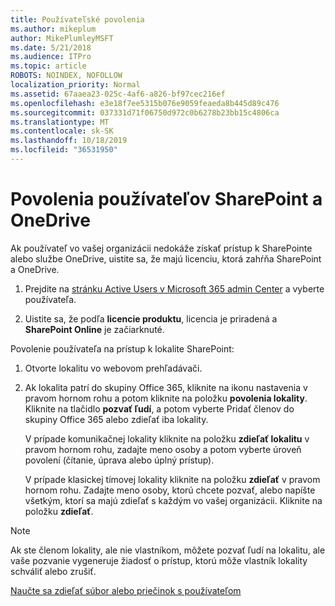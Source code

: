 ```yaml
---
title: Používateľské povolenia
ms.author: mikeplum
author: MikePlumleyMSFT
ms.date: 5/21/2018
ms.audience: ITPro
ms.topic: article
ROBOTS: NOINDEX, NOFOLLOW
localization_priority: Normal
ms.assetid: 67aaea23-025c-4af6-a826-bf97cec216ef
ms.openlocfilehash: e3e18f7ee5315b076e9059feaeda8b445d89c476
ms.sourcegitcommit: 037331d71f06750d972c0b6278b23bb15c4806ca
ms.translationtype: MT
ms.contentlocale: sk-SK
ms.lasthandoff: 10/18/2019
ms.locfileid: "36531950"
---
```

# <a name="user-permissions-in-sharepoint-and-onedrive"></a>Povolenia používateľov SharePoint a OneDrive

Ak používateľ vo vašej organizácii nedokáže získať prístup k SharePointe alebo službe OneDrive, uistite sa, že majú licenciu, ktorá zahŕňa SharePoint a OneDrive. 
  
1. Prejdite na [stránku Active Users v Microsoft 365 admin Center](https://portal.office.com/adminportal/home#/users) a vyberte používateľa. 
    
2. Uistite sa, že podľa **licencie produktu**, licencia je priradená a **SharePoint Online** je začiarknuté. 
    
 Povolenie používateľa na prístup k lokalite SharePoint: 
  
1. Otvorte lokalitu vo webovom prehľadávači.
    
2. Ak lokalita patrí do skupiny Office 365, kliknite na ikonu nastavenia v pravom hornom rohu a potom kliknite na položku **povolenia lokality**. Kliknite na tlačidlo **pozvať ľudí**, a potom vyberte Pridať členov do skupiny Office 365 alebo zdieľať iba lokality. 
    
    V prípade komunikačnej lokality kliknite na položku **zdieľať lokalitu** v pravom hornom rohu, zadajte meno osoby a potom vyberte úroveň povolení (čítanie, úprava alebo úplný prístup). 
    
    V prípade klasickej tímovej lokality kliknite na položku **zdieľať** v pravom hornom rohu. Zadajte meno osoby, ktorú chcete pozvať, alebo napíšte všetkým, ktorí sa majú zdieľať s každým vo vašej organizácii. Kliknite na položku **zdieľať**.
    
> [!NOTE]
> Ak ste členom lokality, ale nie vlastníkom, môžete pozvať ľudí na lokalitu, ale vaše pozvanie vygeneruje žiadosť o prístup, ktorú môže vlastník lokality schváliť alebo zrušiť. 
  
[Naučte sa zdieľať súbor alebo priečinok s používateľom](https://go.microsoft.com/fwlink/?linkid=533408)
  

